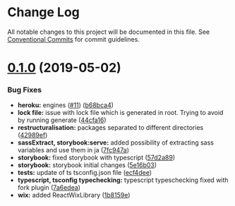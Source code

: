 # Change Log

All notable changes to this project will be documented in this file.
See [Conventional Commits](https://conventionalcommits.org) for commit guidelines.

# [0.1.0](https://github.com/pyxismedia/laboratory/compare/v0.0.19...v0.1.0) (2019-05-02)


### Bug Fixes

* **heroku:** engines ([#11](https://github.com/pyxismedia/laboratory/issues/11)) ([b68bca4](https://github.com/pyxismedia/laboratory/commit/b68bca4))
* **lock file:** issue with lock file which is generated in root. Trying to avoid by running generate ([44cfa16](https://github.com/pyxismedia/laboratory/commit/44cfa16))
* **restructuralisation:** packages separated to different directories ([42989ef](https://github.com/pyxismedia/laboratory/commit/42989ef))
* **sassExtract, storybook:serve:** added possibility of extracting sass variables and use them in ja ([7fc947a](https://github.com/pyxismedia/laboratory/commit/7fc947a))
* **storybook:** fixed storybook with typescript ([57d2a89](https://github.com/pyxismedia/laboratory/commit/57d2a89))
* **storybook:** storybook initial changes ([5e16b03](https://github.com/pyxismedia/laboratory/commit/5e16b03))
* **tests:** update of ts tsconfig.json file ([ecf4dee](https://github.com/pyxismedia/laboratory/commit/ecf4dee))
* **typescript, tsconfig typechecking:** typescript typeschecking fixed with fork plugin ([7a6edea](https://github.com/pyxismedia/laboratory/commit/7a6edea))
* **wix:** added ReactWixLibrary ([1b8159e](https://github.com/pyxismedia/laboratory/commit/1b8159e))
